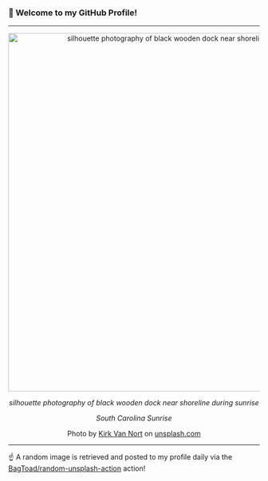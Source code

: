 ### 👋 Welcome to my GitHub Profile!

----

<div align="center">
  <img width="720" src="https://images.unsplash.com/photo-1523457468663-00fe17545879?crop=entropy&cs=tinysrgb&fit=max&fm=jpg&ixid=M3w1NTI0OTR8MHwxfHJhbmRvbXx8fHx8fHx8fDE3MTE3Nzg4ODJ8&ixlib=rb-4.0.3&q=80&w=1080" alt="silhouette photography of black wooden dock near shoreline during sunrise">
  
  <em>silhouette photography of black wooden dock near shoreline during sunrise</em>
  
  <em>South Carolina Sunrise</em>
  
  Photo by [Kirk Van Nort](null) on [unsplash.com](https://unsplash.com/)
</div>

----

☝️ A random image is retrieved and posted to my profile daily via the [BagToad/random-unsplash-action](https://github.com/BagToad/random-unsplash-action) action!
